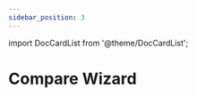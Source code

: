 ```yaml
---
sidebar_position: 3
---
```


import DocCardList from '@theme/DocCardList';

# Compare Wizard

<DocCardList />


